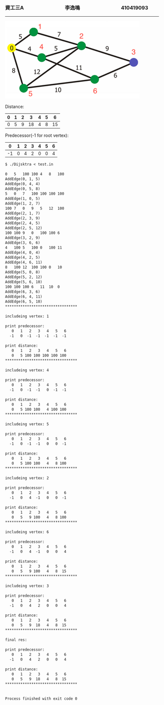 # 

### 資工三A   &emsp;&emsp;&emsp;&emsp;&emsp;&emsp;&emsp;&emsp;李逸鳴 &emsp;&emsp;&emsp;&emsp;&emsp;&emsp;&emsp;&emsp;410419093

***

![](../image/Dijkstra-hw.png)


Distance:

| 0 | 1 | 2 | 3 | 4 | 5 | 6 |
| :-----:| :------: | :------: | :------: | :------: | :------: | :------: |
| 0 | 5 | 9 | 18 | 4 | 8 | 15 |

Predecessor(-1 for root vertex):

| 0 | 1 | 2 | 3 | 4 | 5 | 6 |
| :-----:| :------: | :------: | :------: | :------: | :------: | :------: |
| -1 | 0 | 4 | 2 | 0 | 0 | 4 |

```console
$ ./Dijsktra < test.in 

0   5   100 100 4   8   100
AddEdge(0, 1, 5)
AddEdge(0, 4, 4)
AddEdge(0, 5, 8)
5   0   7   100 100 100 100
AddEdge(1, 0, 5)
AddEdge(1, 2, 7)
100 7   0   9   5   12  100
AddEdge(2, 1, 7)
AddEdge(2, 3, 9)
AddEdge(2, 4, 5)
AddEdge(2, 5, 12)
100 100 9   0   100 100 6
AddEdge(3, 2, 9)
AddEdge(3, 6, 6)
4   100 5   100 0   100 11
AddEdge(4, 0, 4)
AddEdge(4, 2, 5)
AddEdge(4, 6, 11)
8   100 12  100 100 0   10
AddEdge(5, 0, 8)
AddEdge(5, 2, 12)
AddEdge(5, 6, 10)
100 100 100 6   11  10  0
AddEdge(6, 3, 6)
AddEdge(6, 4, 11)
AddEdge(6, 5, 10)
*********************************

includeing vertex: 1

print predecessor:
   0   1   2   3   4   5   6
  -1   0  -1  -1  -1  -1  -1

print distance:
   0   1   2   3   4   5   6
   0   5 100 100 100 100 100
*********************************

includeing vertex: 4

print predecessor:
   0   1   2   3   4   5   6
  -1   0  -1  -1   0  -1  -1

print distance:
   0   1   2   3   4   5   6
   0   5 100 100   4 100 100
*********************************

includeing vertex: 5

print predecessor:
   0   1   2   3   4   5   6
  -1   0  -1  -1   0   0  -1

print distance:
   0   1   2   3   4   5   6
   0   5 100 100   4   8 100
*********************************

includeing vertex: 2

print predecessor:
   0   1   2   3   4   5   6
  -1   0   4  -1   0   0  -1

print distance:
   0   1   2   3   4   5   6
   0   5   9 100   4   8 100
*********************************

includeing vertex: 6

print predecessor:
   0   1   2   3   4   5   6
  -1   0   4  -1   0   0   4

print distance:
   0   1   2   3   4   5   6
   0   5   9 100   4   8  15
*********************************

includeing vertex: 3

print predecessor:
   0   1   2   3   4   5   6
  -1   0   4   2   0   0   4

print distance:
   0   1   2   3   4   5   6
   0   5   9  18   4   8  15
*********************************

final res:

print predecessor:
   0   1   2   3   4   5   6
  -1   0   4   2   0   0   4

print distance:
   0   1   2   3   4   5   6
   0   5   9  18   4   8  15
*********************************


Process finished with exit code 0
```